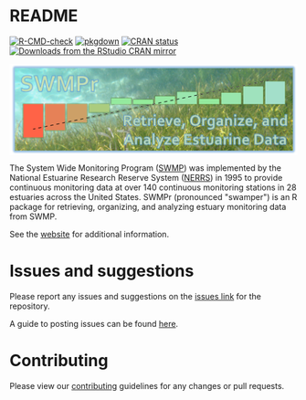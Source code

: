 # README

[![R-CMD-check](https://github.com/fawda123/SWMPr/workflows/R-CMD-check/badge.svg)](https://github.com/fawda123/SWMPr/actions)
[![pkgdown](https://github.com/fawda123/SWMPr/workflows/pkgdown/badge.svg)](https://github.com/fawda123/SWMPr/actions)
[![CRAN status](https://www.r-pkg.org/badges/version/SWMPr)](https://CRAN.R-project.org/package=SWMPr)
[![Downloads from the RStudio CRAN mirror](http://cranlogs.r-pkg.org/badges/grand-total/SWMPr)](http://cran.rstudio.com/package=SWMPr)

<img src="man/figures/swmpr_logo.png" align="center"/>

The System Wide Monitoring Program ([SWMP](http://nerrs.noaa.gov/RCDefault.aspx?ID=18)) was implemented by the National Estuarine Research Reserve System ([NERRS](http://nerrs.noaa.gov/)) in 1995 to provide continuous monitoring data at over 140 continuous monitoring stations in 28 estuaries across the United States.  SWMPr (pronounced "swamper") is an R package for retrieving, organizing, and analyzing estuary monitoring data from SWMP.

See the [website](http://fawda123.github.io/SWMPr) for additional information.

# Issues and suggestions

Please report any issues and suggestions on the [issues link](https://github.com/fawda123/SWMPr/issues) for the repository.

A guide to posting issues can be found [here](.github/ISSUE_TEMPLATE.md).

# Contributing

Please view our [contributing](.github/CONTRIBUTING.md) guidelines for any changes or pull requests.
